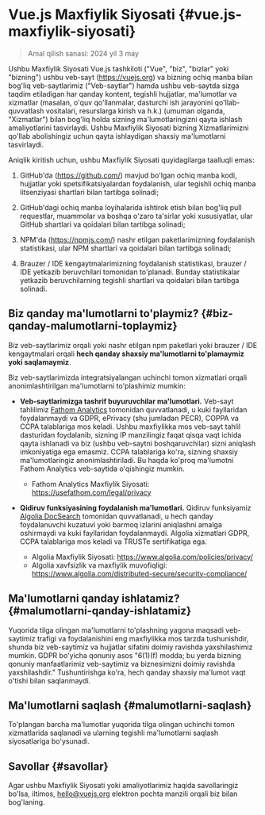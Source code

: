 # Vue.js Maxfiylik Siyosati {#vue.js-maxfiylik-siyosati}

> Amal qilish sanasi: 2024 yil 3 may

Ushbu Maxfiylik Siyosati Vue.js tashkiloti ("Vue", "biz", "bizlar" yoki "bizning") ushbu veb-sayt (https://vuejs.org) va bizning ochiq manba bilan bog'liq veb-saytlarimiz ("Veb-saytlar") hamda ushbu veb-saytda sizga taqdim etiladigan har qanday kontent, tegishli hujjatlar, ma'lumotlar va xizmatlar (masalan, o'quv qo'llanmalar, dasturchi ish jarayonini qo'llab-quvvatlash vositalari, resurslarga kirish va h.k.) (umuman olganda, "Xizmatlar") bilan bog'liq holda sizning ma'lumotlaringizni qayta ishlash amaliyotlarini tasvirlaydi. Ushbu Maxfiylik Siyosati bizning Xizmatlarimizni qo'llab abolishingiz uchun qayta ishlaydigan shaxsiy ma'lumotlarni tasvirlaydi.

Aniqlik kiritish uchun, ushbu Maxfiylik Siyosati quyidagilarga taalluqli emas:

1. GitHub'da (https://github.com/) mavjud bo'lgan ochiq manba kodi, hujjatlar yoki spetsifikatsiyalardan foydalanish, ular tegishli ochiq manba litsenziyasi shartlari bilan tartibga solinadi;

2. GitHub'dagi ochiq manba loyihalarida ishtirok etish bilan bog'liq pull requestlar, muammolar va boshqa o'zaro ta'sirlar yoki xususiyatlar, ular GitHub shartlari va qoidalari bilan tartibga solinadi;

3. NPM'da (https://npmjs.com/) nashr etilgan paketlarimizning foydalanish statistikasi, ular NPM shartlari va qoidalari bilan tartibga solinadi;

4. Brauzer / IDE kengaytmalarimizning foydalanish statistikasi, brauzer / IDE yetkazib beruvchilari tomonidan to'planadi. Bunday statistikalar yetkazib beruvchilarning tegishli shartlari va qoidalari bilan tartibga solinadi.

## Biz qanday ma'lumotlarni to'playmiz? {#biz-qanday-malumotlarni-toplaymiz}

Biz veb-saytlarimiz orqali yoki nashr etilgan npm paketlari yoki brauzer / IDE kengaytmalari orqali **hech qanday shaxsiy ma'lumotlarni to'plamaymiz yoki saqlamaymiz**.

Biz veb-saytlarimizda integratsiyalangan uchinchi tomon xizmatlari orqali anonimlashtirilgan ma'lumotlarni to'plashimiz mumkin:

- **Veb-saytlarimizga tashrif buyuruvchilar ma'lumotlari.** Veb-sayt tahlilimiz [Fathom Analytics](https://usefathom.com/) tomonidan quvvatlanadi, u kuki fayllaridan foydalanmaydi va GDPR, ePrivacy (shu jumladan PECR), COPPA va CCPA talablariga mos keladi. Ushbu maxfiylikka mos veb-sayt tahlil dasturidan foydalanib, sizning IP manzilingiz faqat qisqa vaqt ichida qayta ishlanadi va biz (ushbu veb-saytni boshqaruvchilar) sizni aniqlash imkoniyatiga ega emasmiz. CCPA talablariga ko'ra, sizning shaxsiy ma'lumotlaringiz anonimlashtiriladi. Bu haqda ko'proq ma'lumotni Fathom Analytics veb-saytida o'qishingiz mumkin.

  - Fathom Analytics Maxfiylik Siyosati: https://usefathom.com/legal/privacy

- **Qidiruv funksiyasining foydalanish ma'lumotlari.** Qidiruv funksiyamiz [Algolia DocSearch](https://docsearch.algolia.com/) tomonidan quvvatlanadi, u hech qanday foydalanuvchi kuzatuvi yoki barmoq izlarini aniqlashni amalga oshirmaydi va kuki fayllaridan foydalanmaydi. Algolia xizmatlari GDPR, CCPA talablariga mos keladi va TRUSTe sertifikatiga ega.

  - Algolia Maxfiylik Siyosati: https://www.algolia.com/policies/privacy/
  - Algolia xavfsizlik va maxfiylik muvofiqligi: https://www.algolia.com/distributed-secure/security-compliance/

## Ma'lumotlarni qanday ishlatamiz? {#malumotlarni-qanday-ishlatamiz}

Yuqorida tilga olingan ma'lumotlarni to'plashning yagona maqsadi veb-saytimiz trafigi va foydalanishini eng maxfiylikka mos tarzda tushunishdir, shunda biz veb-saytimiz va hujjatlar sifatini doimiy ravishda yaxshilashimiz mumkin. GDPR bo'yicha qonuniy asos "6(1)(f) modda; bu yerda bizning qonuniy manfaatlarimiz veb-saytimiz va biznesimizni doimiy ravishda yaxshilashdir." Tushuntirishga ko'ra, hech qanday shaxsiy ma'lumot vaqt o'tishi bilan saqlanmaydi.

## Ma'lumotlarni saqlash {#malumotlarni-saqlash}

To'plangan barcha ma'lumotlar yuqorida tilga olingan uchinchi tomon xizmatlarida saqlanadi va ularning tegishli ma'lumotlarni saqlash siyosatlariga bo'ysunadi.

## Savollar {#savollar}

Agar ushbu Maxfiylik Siyosati yoki amaliyotlarimiz haqida savollaringiz bo'lsa, iltimos, hello@vuejs.org elektron pochta manzili orqali biz bilan bog'laning.
